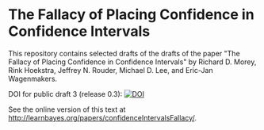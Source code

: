 # The Fallacy of Placing Confidence in Confidence Intervals
This repository contains selected drafts of the drafts of the paper "The Fallacy of Placing Confidence in Confidence Intervals" by Richard D. Morey, Rink Hoekstra, Jeffrey N. Rouder, Michael D. Lee, and Eric-Jan Wagenmakers.

DOI for public draft 3 (release 0.3): [![DOI](https://zenodo.org/badge/6098/richarddmorey/ConfidenceIntervalsFallacy.svg)](https://zenodo.org/badge/latestdoi/6098/richarddmorey/ConfidenceIntervalsFallacy)

See the online version of this text at http://learnbayes.org/papers/confidenceIntervalsFallacy/.
